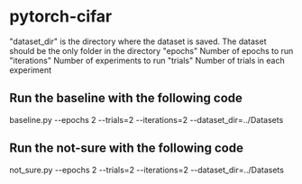 # pytorch-cifar

"dataset_dir" is the directory where the dataset is saved. The dataset should be the only folder in the directory
"epochs" Number of epochs to run
"iterations" Number of experiments to run
"trials" Number of trials in each experiment

## Run the baseline with the following code
baseline.py --epochs 2 --trials=2 --iterations=2 --dataset_dir=../Datasets

## Run the not-sure with the following code
not_sure.py --epochs 2 --trials=2 --iterations=2 --dataset_dir=../Datasets
